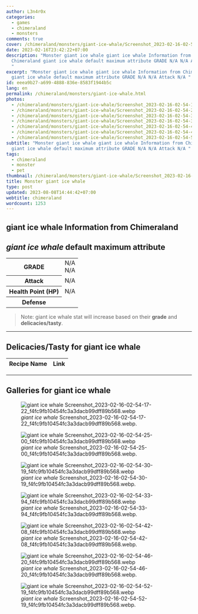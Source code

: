 ```yaml
---
author: L3n4r0x
categories:
  - games
  - chimeraland
  - monsters
comments: true
cover: /chimeraland/monsters/giant-ice-whale/Screenshot_2023-02-16-02-54-17-22_f4fc9fb10454fc3a3dacb99dff89b568.webp
date: 2023-02-16T23:42:22+07:00
description: "Monster giant ice whale giant ice whale Information from
  Chimeraland giant ice whale default maximum attribute GRADE N/A N/A Attack N/A
  "
excerpt: "Monster giant ice whale giant ice whale Information from Chimeraland
  giant ice whale default maximum attribute GRADE N/A N/A Attack N/A "
id: eeea9b27-a699-4888-836e-8583f1944b5c
lang: en
permalink: /chimeraland/monsters/giant-ice-whale.html
photos:
  - /chimeraland/monsters/giant-ice-whale/Screenshot_2023-02-16-02-54-17-22_f4fc9fb10454fc3a3dacb99dff89b568.webp
  - /chimeraland/monsters/giant-ice-whale/Screenshot_2023-02-16-02-54-25-00_f4fc9fb10454fc3a3dacb99dff89b568.webp
  - /chimeraland/monsters/giant-ice-whale/Screenshot_2023-02-16-02-54-30-19_f4fc9fb10454fc3a3dacb99dff89b568.webp
  - /chimeraland/monsters/giant-ice-whale/Screenshot_2023-02-16-02-54-33-94_f4fc9fb10454fc3a3dacb99dff89b568.webp
  - /chimeraland/monsters/giant-ice-whale/Screenshot_2023-02-16-02-54-42-08_f4fc9fb10454fc3a3dacb99dff89b568.webp
  - /chimeraland/monsters/giant-ice-whale/Screenshot_2023-02-16-02-54-46-20_f4fc9fb10454fc3a3dacb99dff89b568.webp
  - /chimeraland/monsters/giant-ice-whale/Screenshot_2023-02-16-02-54-52-19_f4fc9fb10454fc3a3dacb99dff89b568.webp
subtitle: "Monster giant ice whale giant ice whale Information from Chimeraland
  giant ice whale default maximum attribute GRADE N/A N/A Attack N/A "
tags:
  - chimeraland
  - monster
  - pet
thumbnail: /chimeraland/monsters/giant-ice-whale/Screenshot_2023-02-16-02-54-17-22_f4fc9fb10454fc3a3dacb99dff89b568.webp
title: Monster giant ice whale
type: post
updated: 2023-08-08T14:44:42+07:00
webtitle: chimeraland
wordcount: 1253
---
```


<link
  rel="stylesheet"
  href="https://rawcdn.githack.com/dimaslanjaka/Web-Manajemen/870a349/css/bootstrap-5-3-0-alpha3-wrapper.css"
/>
<section id="bootstrap-wrapper">
  <div data-bs-theme="dark">
    <h2>giant ice whale Information from Chimeraland</h2>
    <h2 id="attribute"><i>giant ice whale</i> default maximum attribute</h2>
    <div class="row">
      <div class="col mb-2">
        <div class="card">
          <div class="card-body">
            <table>
              <tr>
                <th>GRADE</th>
                <td>N/A <br />N/A</td>
              </tr>
              <tr>
                <th>Attack</th>
                <td>N/A</td>
              </tr>
              <tr>
                <th>Health Point (HP)</th>
                <td>N/A</td>
              </tr>
              <tr>
                <th>Defense</th>
                <td></td>
              </tr>
            </table>
          </div>
        </div>
      </div>
    </div>
    <blockquote class="bd-callout bd-callout-warning">
      Note: giant ice whale stat will increase based on their <b>grade</b> and
      <b>delicacies/tasty</b>.
    </blockquote>
    <hr />
    <h2 id="delicacies">Delicacies/Tasty for giant ice whale</h2>
    <div class="card">
      <div class="card-body">
        <div class="table-responsive">
          <table class="table table-striped">
            <thead>
              <tr>
                <th>Recipe Name</th>
                <th>Link</th>
              </tr>
            </thead>
            <tbody></tbody>
          </table>
        </div>
      </div>
    </div>
    <hr />
    <div id="gallery">
      <h2>Galleries for giant ice whale</h2>
      <div class="row">
        <div class="col-lg-6 col-12">
          <figure>
            <img
              src="https://www.webmanajemen.com/chimeraland/monsters/giant-ice-whale/Screenshot_2023-02-16-02-54-17-22_f4fc9fb10454fc3a3dacb99dff89b568.webp"
              alt="giant ice whale Screenshot_2023-02-16-02-54-17-22_f4fc9fb10454fc3a3dacb99dff89b568.webp"
            />
            <figcaption style="word-wrap: break-word">
              <i>giant ice whale</i>
              Screenshot_2023-02-16-02-54-17-22_f4fc9fb10454fc3a3dacb99dff89b568.webp.
            </figcaption>
          </figure>
        </div>
        <div class="col-lg-6 col-12">
          <figure>
            <img
              src="https://www.webmanajemen.com/chimeraland/monsters/giant-ice-whale/Screenshot_2023-02-16-02-54-25-00_f4fc9fb10454fc3a3dacb99dff89b568.webp"
              alt="giant ice whale Screenshot_2023-02-16-02-54-25-00_f4fc9fb10454fc3a3dacb99dff89b568.webp"
            />
            <figcaption style="word-wrap: break-word">
              <i>giant ice whale</i>
              Screenshot_2023-02-16-02-54-25-00_f4fc9fb10454fc3a3dacb99dff89b568.webp.
            </figcaption>
          </figure>
        </div>
        <div class="col-lg-6 col-12">
          <figure>
            <img
              src="https://www.webmanajemen.com/chimeraland/monsters/giant-ice-whale/Screenshot_2023-02-16-02-54-30-19_f4fc9fb10454fc3a3dacb99dff89b568.webp"
              alt="giant ice whale Screenshot_2023-02-16-02-54-30-19_f4fc9fb10454fc3a3dacb99dff89b568.webp"
            />
            <figcaption style="word-wrap: break-word">
              <i>giant ice whale</i>
              Screenshot_2023-02-16-02-54-30-19_f4fc9fb10454fc3a3dacb99dff89b568.webp.
            </figcaption>
          </figure>
        </div>
        <div class="col-lg-6 col-12">
          <figure>
            <img
              src="https://www.webmanajemen.com/chimeraland/monsters/giant-ice-whale/Screenshot_2023-02-16-02-54-33-94_f4fc9fb10454fc3a3dacb99dff89b568.webp"
              alt="giant ice whale Screenshot_2023-02-16-02-54-33-94_f4fc9fb10454fc3a3dacb99dff89b568.webp"
            />
            <figcaption style="word-wrap: break-word">
              <i>giant ice whale</i>
              Screenshot_2023-02-16-02-54-33-94_f4fc9fb10454fc3a3dacb99dff89b568.webp.
            </figcaption>
          </figure>
        </div>
        <div class="col-lg-6 col-12">
          <figure>
            <img
              src="https://www.webmanajemen.com/chimeraland/monsters/giant-ice-whale/Screenshot_2023-02-16-02-54-42-08_f4fc9fb10454fc3a3dacb99dff89b568.webp"
              alt="giant ice whale Screenshot_2023-02-16-02-54-42-08_f4fc9fb10454fc3a3dacb99dff89b568.webp"
            />
            <figcaption style="word-wrap: break-word">
              <i>giant ice whale</i>
              Screenshot_2023-02-16-02-54-42-08_f4fc9fb10454fc3a3dacb99dff89b568.webp.
            </figcaption>
          </figure>
        </div>
        <div class="col-lg-6 col-12">
          <figure>
            <img
              src="https://www.webmanajemen.com/chimeraland/monsters/giant-ice-whale/Screenshot_2023-02-16-02-54-46-20_f4fc9fb10454fc3a3dacb99dff89b568.webp"
              alt="giant ice whale Screenshot_2023-02-16-02-54-46-20_f4fc9fb10454fc3a3dacb99dff89b568.webp"
            />
            <figcaption style="word-wrap: break-word">
              <i>giant ice whale</i>
              Screenshot_2023-02-16-02-54-46-20_f4fc9fb10454fc3a3dacb99dff89b568.webp.
            </figcaption>
          </figure>
        </div>
        <div class="col-lg-6 col-12">
          <figure>
            <img
              src="https://www.webmanajemen.com/chimeraland/monsters/giant-ice-whale/Screenshot_2023-02-16-02-54-52-19_f4fc9fb10454fc3a3dacb99dff89b568.webp"
              alt="giant ice whale Screenshot_2023-02-16-02-54-52-19_f4fc9fb10454fc3a3dacb99dff89b568.webp"
            />
            <figcaption style="word-wrap: break-word">
              <i>giant ice whale</i>
              Screenshot_2023-02-16-02-54-52-19_f4fc9fb10454fc3a3dacb99dff89b568.webp.
            </figcaption>
          </figure>
        </div>
      </div>
    </div>
  </div>
</section>